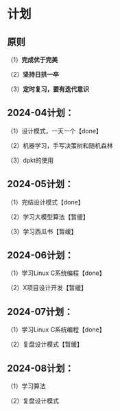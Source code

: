 # 计划

## 原则

（1）**完成优于完美**

（2）**坚持日拱一卒**

（3）**定时复习，要有迭代意识**

## 2024-04计划：

（1）设计模式，一天一个【done】

（2）机器学习，手写决策树和随机森林

（3）dpkt的使用


## 2024-05计划：

（1）完结设计模式【done】

（2）学习大模型算法【暂缓】

（3）学习西瓜书【暂缓】

## 2024-06计划：

（1）学习Linux C系统编程【done】

（2）X项目设计开发【暂缓】

## 2024-07计划：

（1）学习Linux C系统编程【done】

（2）复盘设计模式【暂缓】

## 2024-08计划：

（1）学习算法

（2）复盘设计模式
